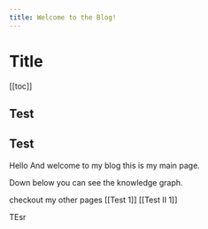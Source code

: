 ```yaml
---
title: Welcome to the Blog!
---
```



# Title
[[toc]]
## Test


## Test
Hello And welcome to my blog this is my main page. 

Down below  you can see the knowledge graph.

 checkout my other pages [[Test 1]] [[Test II 1]]

 TEsr